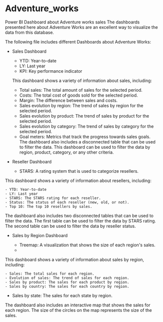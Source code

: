 # Adventure_works
Power BI Dashboard about Adventure works sales
The dashboards presented here about Adventure Works are an excellent way to visualize the data from this database.

The following file includes different Dashboards about Adventure Works:

- Sales Dashboard

    - YTD: Year-to-date
    - LY: Last year
    - KPI: Key performance indicator
      
  This dashboard shows a variety of information about sales, including:

    - Total sales: The total amount of sales for the selected period.
    - Costs: The total cost of goods sold for the selected period.
    - Margin: The difference between sales and costs.
    - Sales evolution by region: The trend of sales by region for the selected period.
    - Sales evolution by product: The trend of sales by product for the selected period.
    - Sales evolution by category: The trend of sales by category for the selected period.
    - Goal meters: Metrics that track the progress towards sales goals.
The dashboard also includes a disconnected table that can be used to filter the data.
This dashboard can be used to filter the data by region, product, category, or any other criteria.

- Reseller Dashboard

    - STARS: A rating system that is used to categorize resellers.

This dashboard shows a variety of information about resellers, including:

    - YTD: Year-to-date
    - LY: Last year
    - STARS: The STARS rating for each reseller.
    - Status: The status of each reseller (new, old, or not).
    - Top 10: The top 10 resellers by sales.
    
The dashboard also includes two disconnected tables that can be used to filter the data. 
The first table can be used to filter the data by STARS rating. The second table can be used to filter the data by reseller status.

- Sales by Region Dashboard

    - Treemap: A visualization that shows the size of each region's sales.
    - 
This dashboard shows a variety of information about sales by region, including:

    - Sales: The total sales for each region.
    - Evolution of sales: The trend of sales for each region.
    - Sales by product: The sales for each product by region.
    - Sales by country: The sales for each country by region.
   -  Sales by state: The sales for each state by region.
     
The dashboard also includes an interactive map that shows the sales for each region. The size of the circles on the map represents the size of the sales.
